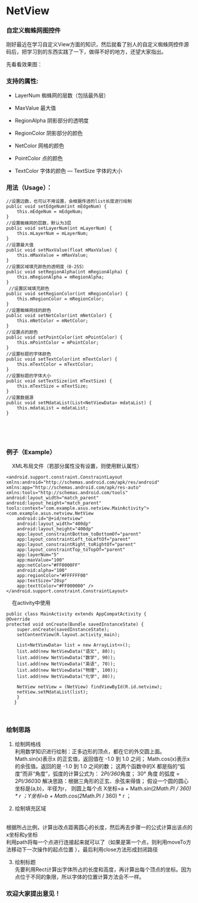 # NetView
### 自定义蜘蛛网图控件

刚好最近在学习自定义View方面的知识，然后就看了别人的自定义蜘蛛网控件源码后，把学习到的东西实践了一下，做得不好的地方，还望大家指出。

先看看效果图：

### 支持的属性:
- LayerNum 蜘蛛网的层数（包括最外层）
+ MaxValue 最大值
* RegionAlpha  阴影部分的透明度
+ RegionColor  阴影部分的颜色
* NetColor  网格的颜色
- PointColor 点的颜色
+ TextColor  字体的颜色
— TextSize  字体的大小

### 用法（Usage）：
    //设置边数，也可以不用设置，会根据传进的list长度进行绘制
    public void setEdgeNum(int mEdgeNum) {
        this.mEdgeNum = mEdgeNum;
    }
    //设置蜘蛛网的层数，默认为3层
    public void setLayerNum(int mLayerNum) {
        this.mLayerNum = mLayerNum;
    }
    //设置最大值
    public void setMaxValue(float mMaxValue) {
        this.mMaxValue = mMaxValue;
    }
    //设置区域填充颜色的透明度（0-255）
    public void setRegionAlpha(int mRegionAlpha) {
        this.mRegionAlpha = mRegionAlpha;
    }
     //设置区域填充颜色
    public void setRegionColor(int mRegionColor) {
        this.mRegionColor = mRegionColor;
    }
    //设置蜘蛛网线的颜色
    public void setNetColor(int mNetColor) {
        this.mNetColor = mNetColor;
    }
    //设置点的颜色
    public void setPointColor(int mPointColor) {
        this.mPointColor = mPointColor;
    }
    //设置标题的字体颜色
    public void setTextColor(int mTextColor) {
        this.mTextColor = mTextColor;
    }
    //设置标题的字体大小
    public void setTextSize(int mTextSize) {
        this.mTextSize = mTextSize;
    }
    //设置数据源
    public void setMdataList(List<NetViewData> mdataList) {
        this.mdataList = mdataList;
    }
    
   
    
### 例子（Example）
    
    XML布局文件（若部分属性没有设置，则使用默认属性）
    
    <android.support.constraint.ConstraintLayout xmlns:android="http://schemas.android.com/apk/res/android"
    xmlns:app="http://schemas.android.com/apk/res-auto"
    xmlns:tools="http://schemas.android.com/tools"
    android:layout_width="match_parent"
    android:layout_height="match_parent"
    tools:context="com.example.asus.netview.MainActivity">
    <com.example.asus.netview.NetView
        android:id="@+id/netview"
        android:layout_width="400dp"
        android:layout_height="400dp"
        app:layout_constraintBottom_toBottomOf="parent"
        app:layout_constraintLeft_toLeftOf="parent"
        app:layout_constraintRight_toRightOf="parent"
        app:layout_constraintTop_toTopOf="parent"
        app:layerNum="5"
        app:maxValue="100"
        app:netColor="#FF0000FF"
        android:alpha="100"
        app:regionColor="#FFFFFF00"
        app:textSize="20sp"
        app:texttColor="#FF000000" />
    </android.support.constraint.ConstraintLayout>
    
    在activity中使用
    
    public class MainActivity extends AppCompatActivity {
    @Override
    protected void onCreate(Bundle savedInstanceState) {
        super.onCreate(savedInstanceState);
        setContentView(R.layout.activity_main);
        
        List<NetViewData> list = new ArrayList<>();
        list.add(new NetViewData("语文", 80));
        list.add(new NetViewData("数学", 90));
        list.add(new NetViewData("英语", 70));
        list.add(new NetViewData("物理", 100));
        list.add(new NetViewData("化学", 80));
        
        NetView netView = (NetView) findViewById(R.id.netview);
        netView.setMdataList(list);
        }
       }
       
### 绘制思路
1. 绘制网格线
    <br>
利用数学知识进行绘制：正多边形的顶点，都在它的外交圆上面。
Math.sin(x)表示x 的正玄值，返回值在 -1.0 到 1.0 之间；
Math.cos(x)表示x 的余弦值。返回的是 -1.0 到 1.0 之间的数；
这两个函数中的X 都是指的“弧度”而非“角度”，弧度的计算公式为： 2*PI/360*角度；
30° 角度 的弧度 = 2*PI/360*30
解决思路：根据三角形的正玄、余弦来得值；
假设一个圆的圆心坐标是(a,b)，半径为r，
则圆上每个点   X坐标=a + Math.sin(2*Math.PI / 360) * r ；Y坐标=b + Math.cos(2*Math.PI / 360) * r ；

2. 绘制填充区域
<br>
根据所占比例，计算出改点距离圆心的长度，然后再去步骤一的公式计算出该点的x坐标和y坐标
<br>
利用path将每一个点进行连接起来就可以了（如果是第一个点，则利用moveTo方法移动下一次操作的起点位置
），最后利用close方法形成封闭路径

3. 绘制标题
<br>先要利用Rect计算出字体所占的长度和高度，再计算出每个顶点的坐标。因为点位于不同的象限，所以字体的位置计算方法会不一样。
       
       
### 欢迎大家提出意见！
   
    
    
    
    

